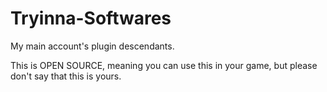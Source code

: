 # Tryinna-Softwares
My main account's plugin descendants.

This is OPEN SOURCE, meaning you can use this in your game, but please don't say that this is yours.
